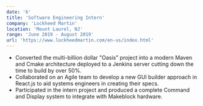 ```yaml
---
date: '6'
title: 'Software Engineering Intern'
company: 'Lockheed Martin'
location: 'Mount Laurel, NJ'
range: 'June 2019 - August 2019'
url: 'https://www.lockheedmartin.com/en-us/index.html'
---
```


- Converted the multi-billion dollar "Oasis" project into a modern Maven and Cmake architecture deployed to a Jenkins server cutting down the time to build by over 50%.
- Collaborated on an Agile team to develop a new GUI builder approach in React.js to aid systems engineers in creating their specs.
- Participated in the intern project and produced a complete Command and Display system to integrate with Makeblock hardware.
